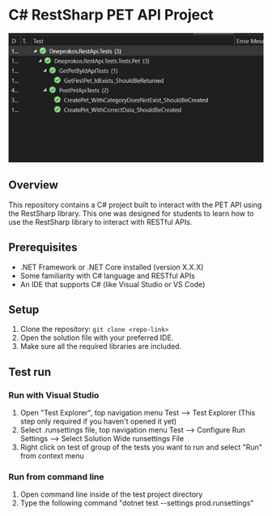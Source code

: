 # C# RestSharp PET API Project

![Tests Image](/images/tests.png)  

## Overview
This repository contains a C# project built to interact with the PET API using the RestSharp library. 
This one was designed for students to learn how to use the RestSharp library to interact with RESTful APIs.

## Prerequisites
- .NET Framework or .NET Core installed (version X.X.X)
- Some familiarity with C# language and RESTful APIs
- An IDE that supports C# (like Visual Studio or VS Code)

## Setup
1. Clone the repository: `git clone <repo-link>`
2. Open the solution file with your preferred IDE.
3. Make sure all the required libraries are included.

## Test run

### Run with Visual Studio
1. Open "Test Explorer", top navigation menu Test --> Test Explorer (This step only required if you haven't opened it yet)
2. Select .runsettings file, top navigation menu Test --> Configure Run Settings --> Select Solution Wide runsettings File
3. Right click on test of group of the tests you want to run and select "Run" from context menu

### Run from command line
1. Open command line inside of the test project directory
2. Type the following command "dotnet test --settings prod.runsettings"
